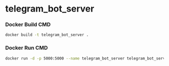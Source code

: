 # telegram_bot_server


### Docker Build CMD

```sh
docker build -t telegram_bot_server .
```


### Docker Run CMD

```sh
docker run -d -p 5000:5000 --name telegram_bot_server telegram_bot_server
```